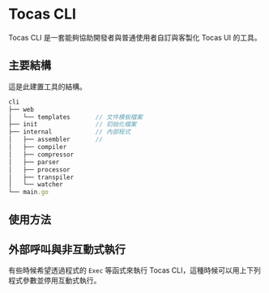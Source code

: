 # Tocas CLI

Tocas CLI 是一套能夠協助開發者與普通使用者自訂與客製化 Tocas UI 的工具。

## 主要結構

這是此建置工具的結構。

```js
cli
├── web
│   └── templates       // 文件模板檔案
├── init                // 初始化檔案
├── internal            // 內部程式
│   ├── assembler       //
│   ├── compiler
│   ├── compressor
│   ├── parser
│   ├── processor
│   ├── transpiler
│   └── watcher
└── main.go
```

## 使用方法

## 外部呼叫與非互動式執行

有些時候希望透過程式的 `Exec` 等函式來執行 Tocas CLI，這種時候可以用上下列程式參數並停用互動式執行。


